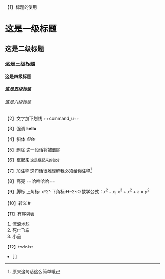 【1】标题的使用
# 这是一级标题
## 这是二级标题
### 这是三级标题
#### 这是四级标题
##### 这是五级标题
###### 这是六级标题

【2】文字加下划线
++command_u++

【3】强调
**hello**

【4】斜体
*斜体*

【5】删除
~~这一段话将被删除~~

【6】框起来
`这是框起来的部分`

【7】加注释
这句话很难理解我必须给你注释[^1]

[^1]:原来这句话这么简单哦

【8】高亮
==哈哈哈哈==

【9】脚标
上角标: x^2^
下角标:H~2~O
数学公式：$x^2+x_1$
	$x^3+x^2+x = y^2$

【10】转义
\#


【11】有序列表
1. 流浪地球
2. 死亡飞车
3. 小品


【12】todolist
- [ ]
